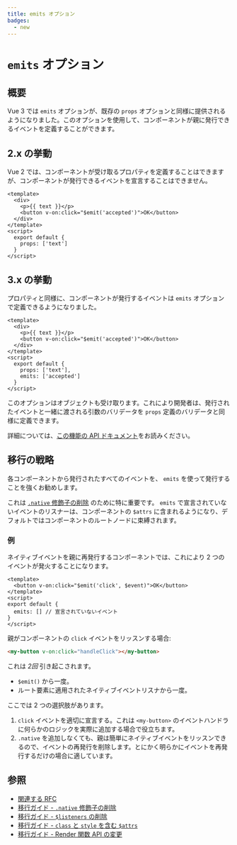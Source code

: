 ```yaml
---
title: emits オプション
badges:
  - new
---
```


# `emits` オプション <MigrationBadges :badges="$frontmatter.badges" />

## 概要

Vue 3 では `emits` オプションが、既存の `props` オプションと同様に提供されるようになりました。このオプションを使用して、コンポーネントが親に発行できるイベントを定義することができます。

## 2.x の挙動

Vue 2 では、コンポーネントが受け取るプロパティを定義することはできますが、コンポーネントが発行できるイベントを宣言することはできません。

```vue
<template>
  <div>
    <p>{{ text }}</p>
    <button v-on:click="$emit('accepted')">OK</button>
  </div>
</template>
<script>
  export default {
    props: ['text']
  }
</script>
```

## 3.x の挙動

プロパティと同様に、コンポーネントが発行するイベントは `emits` オプションで定義できるようになりました。

```vue
<template>
  <div>
    <p>{{ text }}</p>
    <button v-on:click="$emit('accepted')">OK</button>
  </div>
</template>
<script>
  export default {
    props: ['text'],
    emits: ['accepted']
  }
</script>
```

このオプションはオブジェクトも受け取ります。これにより開発者は、発行されたイベントと一緒に渡される引数のバリデータを `props` 定義のバリデータと同様に定義できます。

詳細については、[この機能の API ドキュメント](../../api/options-data.md#emits)をお読みください。

## 移行の戦略

各コンポーネントから発行されたすべてのイベントを、 `emits` を使って発行することを強くお勧めします。

これは [`.native` 修飾子の削除](./v-on-native-modifier-removed.md) のために特に重要です。 `emits` で宣言されていないイベントのリスナーは、コンポーネントの `$attrs` に含まれるようになり、デフォルトではコンポーネントのルートノードに束縛されます。

### 例

ネイティブイベントを親に再発行するコンポーネントでは、これにより 2 つのイベントが発火することになります。

```vue
<template>
  <button v-on:click="$emit('click', $event)">OK</button>
</template>
<script>
export default {
  emits: [] // 宣言されていないイベント
}
</script>
```

親がコンポーネントの `click` イベントをリッスンする場合:

```html
<my-button v-on:click="handleClick"></my-button>
```

これは _2回_ 引き起こされます。

- `$emit()` から一度。
- ルート要素に適用されたネイティブイベントリスナから一度。

ここでは 2 つの選択肢があります。

1. `click` イベントを適切に宣言する。これは `<my-button>` のイベントハンドラに何らかのロジックを実際に追加する場合で役立ちます。
2. `.native` を追加しなくても、親は簡単にネイティブイベントをリッスンできるので、イベントの再発行を削除します。とにかく明らかにイベントを再発行するだけの場合に適しています。

## 参照

- [関連する RFC](https://github.com/vuejs/rfcs/blob/master/active-rfcs/0030-emits-option.md)
- [移行ガイド - `.native` 修飾子の削除](./v-on-native-modifier-removed.md)
- [移行ガイド - `$listeners` の削除](./listeners-removed.md)
- [移行ガイド - `class` と `style` を含む `$attrs`](./attrs-includes-class-style.md)
- [移行ガイド - Render 関数 API の変更](./render-function-api.md)
